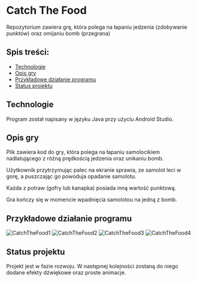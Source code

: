 # Catch The Food
Repozytorium zawiera grę, która polega na łapaniu jedzenia (zdobywanie punktów) oraz omijaniu bomb (przegrana)

## Spis treści:
* [Technologie](#technologie)
* [Opis gry](#opis-gry)
* [Przykładowe działanie programu](#przykładowe-działanie-programu)
* [Status projektu](#status-projektu)

## Technologie
Program został napisany w języku Java przy użyciu Android Studio.

## Opis gry
Plik zawiera kod do gry, która polega na łapaniu samolocikiem nadlatującego z różną prędkością jedzenia oraz unikaniu bomb.

Użytkownik przytrzymując palec na ekranie sprawia, ze samolot leci w gorę, a puszczając go powoduja opadanie samolotu.

Każda z potraw (gofry lub kanapka) posiada inną wartość punktową.

Gra kończy się w momencie wpadnięcia samolotou na jedną z bomb. 
 
## Przykładowe działanie programu

![CatchTheFood1](https://user-images.githubusercontent.com/79590271/150160357-6d88355d-bc25-4f6b-b541-c917314dee56.jpg)
![CatchTheFood2](https://user-images.githubusercontent.com/79590271/150160365-86829dd7-e958-4417-adbc-8653d896a8b9.jpg)
![CatchTheFood3](https://user-images.githubusercontent.com/79590271/150160370-cbaef5c8-57b8-4630-a344-e3906af7077a.jpg)
![CatchTheFood4](https://user-images.githubusercontent.com/79590271/150160374-c6645896-28da-44db-ad53-af72736e01dc.jpg)


## Status projektu
Projekt jest w fazie rozwoju. W następnej kolejności zostaną do niego dodane efekty dźwiękowe oraz proste animacje.
